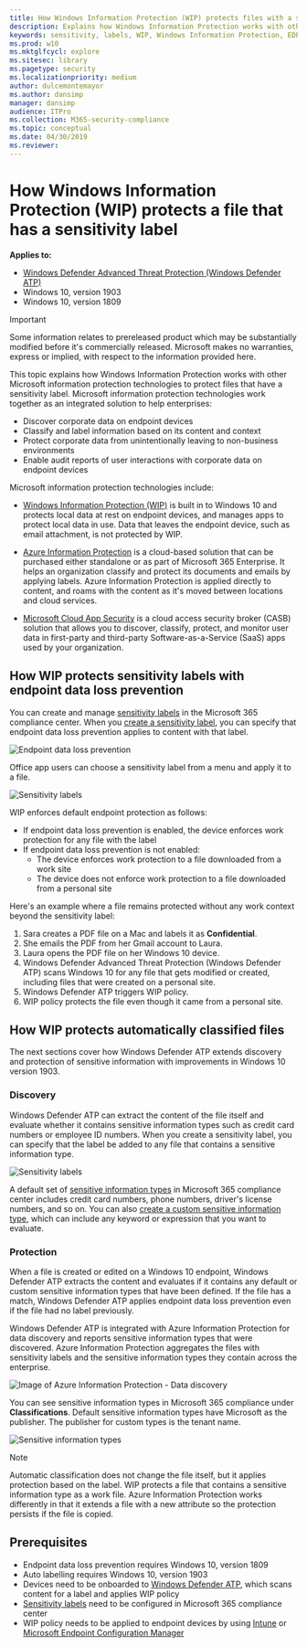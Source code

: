 ```yaml
---
title: How Windows Information Protection (WIP) protects files with a sensitivity label (Windows 10)
description: Explains how Windows Information Protection works with other Microsoft information protection technologies to protect files that have a sensitivity label.
keywords: sensitivity, labels, WIP, Windows Information Protection, EDP, Enterprise Data Protection
ms.prod: w10
ms.mktglfcycl: explore
ms.sitesec: library
ms.pagetype: security
ms.localizationpriority: medium
author: dulcemontemayor
ms.author: dansimp
manager: dansimp
audience: ITPro
ms.collection: M365-security-compliance
ms.topic: conceptual
ms.date: 04/30/2019
ms.reviewer: 
---
```


# How Windows Information Protection (WIP) protects a file that has a sensitivity label 

**Applies to:**

- [Windows Defender Advanced Threat Protection (Windows Defender ATP)](https://go.microsoft.com/fwlink/p/?linkid=2069559)
- Windows 10, version 1903
- Windows 10, version 1809

>[!IMPORTANT]
>Some information relates to prereleased product which may be substantially modified before it's commercially released. Microsoft makes no warranties, express or implied, with respect to the information provided here.

This topic explains how Windows Information Protection works with other Microsoft information protection technologies to protect files that have a sensitivity label. 
Microsoft information protection technologies work together as an integrated solution to help enterprises:

- Discover corporate data on endpoint devices
- Classify and label information based on its content and context
- Protect corporate data from unintentionally leaving to non-business environments
- Enable audit reports of user interactions with corporate data on endpoint devices

Microsoft information protection technologies include:

- [Windows Information Protection (WIP)](protect-enterprise-data-using-wip.md) is built in to Windows 10 and protects local data at rest on endpoint devices, and manages apps to protect local data in use. Data that leaves the endpoint device, such as email attachment, is not protected by WIP. 

- [Azure Information Protection](https://docs.microsoft.com/azure/information-protection/what-is-information-protection) is a cloud-based solution that can be purchased either standalone or as part of Microsoft 365 Enterprise. It helps an organization classify and protect its documents and emails by applying labels. Azure Information Protection is applied directly to content, and roams with the content as it's moved between locations and cloud services.

- [Microsoft Cloud App Security](https://docs.microsoft.com/cloud-app-security/what-is-cloud-app-security) is a cloud access security broker (CASB) solution that allows you to discover, classify, protect, and monitor user data in first-party and third-party Software-as-a-Service (SaaS) apps used by your organization.

## How WIP protects sensitivity labels with endpoint data loss prevention

You can create and manage [sensitivity labels](https://docs.microsoft.com/office365/securitycompliance/labels) in the Microsoft 365 compliance center. 
When you [create a sensitivity label](https://docs.microsoft.com/microsoft-365/compliance/create-sensitivity-labels), you can specify that endpoint data loss prevention applies to content with that label. 

![Endpoint data loss prevention](images/sensitivity-label-endpoint-dlp.png)

Office app users can choose a sensitivity label from a menu and apply it to a file.

![Sensitivity labels](images/sensitivity-labels.png)

WIP enforces default endpoint protection as follows: 

- If endpoint data loss prevention is enabled, the device enforces work protection for any file with the label
- If endpoint data loss prevention is not enabled:
  - The device enforces work protection to a file downloaded from a work site 
  - The device does not enforce work protection to a file downloaded from a personal site

Here's an example where a file remains protected without any work context beyond the sensitivity label: 

1. Sara creates a PDF file on a Mac and labels it as **Confidential**.
1. She emails the PDF from her Gmail account to Laura.
1. Laura opens the PDF file on her Windows 10 device. 
1. Windows Defender Advanced Threat Protection (Windows Defender ATP) scans Windows 10 for any file that gets modified or created, including files that were created on a personal site. 
1. Windows Defender ATP triggers WIP policy.
1. WIP policy protects the file even though it came from a personal site.

## How WIP protects automatically classified files

The next sections cover how Windows Defender ATP extends discovery and protection of sensitive information with improvements in Windows 10 version 1903. 

### Discovery

Windows Defender ATP can extract the content of the file itself and evaluate whether it contains sensitive information types such as credit card numbers or employee ID numbers. 
When you create a sensitivity label, you can specify that the label be added to any file that contains a sensitive information type. 

![Sensitivity labels](images/sensitivity-label-auto-label.png)

A default set of [sensitive information types](https://docs.microsoft.com/office365/securitycompliance/what-the-sensitive-information-types-look-for) in Microsoft 365 compliance center includes credit card numbers, phone numbers, driver's license numbers, and so on.
You can also [create a custom sensitive information type](https://docs.microsoft.com/office365/securitycompliance/create-a-custom-sensitive-information-type), which can include any keyword or expression that you want to evaluate. 

### Protection

When a file is created or edited on a Windows 10 endpoint, Windows Defender ATP extracts the content and evaluates if it contains any default or custom sensitive information types that have been defined. 
If the file has a match, Windows Defender ATP applies endpoint data loss prevention even if the file had no label previously. 

Windows Defender ATP is integrated with Azure Information Protection for data discovery and reports sensitive information types that were discovered. 
Azure Information Protection aggregates the files with sensitivity labels and the sensitive information types they contain across the enterprise. 

![Image of Azure Information Protection - Data discovery](images/azure-data-discovery.png)

You can see sensitive information types in Microsoft 365 compliance under **Classifications**. Default sensitive information types have Microsoft as the publisher. The publisher for custom types is the tenant name.

![Sensitive information types](images/sensitive-info-types.png)

>[!NOTE]
>Automatic classification does not change the file itself, but it applies protection based on the label. 
>WIP protects a file that contains a sensitive information type as a work file.
>Azure Information Protection works differently in that it extends a file with a new attribute so the protection persists if the file is copied. 

## Prerequisites

- Endpoint data loss prevention requires Windows 10, version 1809
- Auto labelling requires Windows 10, version 1903
- Devices need to be onboarded to [Windows Defender ATP](https://docs.microsoft.com/windows/security/threat-protection/windows-defender-atp/windows-defender-advanced-threat-protection), which scans content for a label and applies WIP policy
- [Sensitivity labels](https://docs.microsoft.com/office365/securitycompliance/labels) need to be configured in Microsoft 365 compliance center
- WIP policy needs to be applied to endpoint devices by using [Intune](create-wip-policy-using-intune-azure.md) or [Microsoft Endpoint Configuration Manager](overview-create-wip-policy-configmgr.md)










